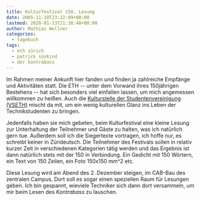 ```yaml
---
title: Kulturfestival 150, Lesung
date: 2005-11-10T23:22:09+00:00
lastmod: 2020-01-13T21:38:48+00:00
author: Mathias Wellner
categories:
  - tagebuch
tags:
  - eth zürich
  - patrick süskind
  - der kontrabass
---
```

Im Rahmen meiner Ankunft hier fanden und finden ja zahlreiche Empfänge und Aktivitäten statt. Die ETH -- unter dem Vorwand ihres 150jährigen Bestehens -- hat sich besonders viel einfallen lassen, um mich angemessen willkommen zu heißen. Auch die [Kulturstelle der Studentenvereinigung (VSETH)](http://www.kulturstelle.ethz.ch) mischt da mit, um ein wenig kulturellen Glanz ins Leben der Technikstudenten zu bringen.
<!--more-->

Jedenfalls haben sie mich gebeten, beim Kulturfestival eine kleine Lesung zur Unterhaltung der Teilnehmer und Gäste zu halten, was ich natürlich gern tue. Außerdem soll ich die Siegertexte vortragen, ich hoffe nur, es schreibt keiner in Zürideutsch. Die Teilnehmer des Festivals sollen in relativ kurzer Zeit in verschiedenen Kategorien tätig werden und das Ergebnis ist dann natürlich stets mit der 150 in Verbindung. Ein Gedicht mit 150 Wörtern, ein Text von 150 Zeilen, ein Foto 150x150 mm^2 etc.

Diese Lesung wird am Abend des 2. Dezember steigen, im CAB-Bau des zentralen Campus. Dort soll es sogar einen speziellen Raum für Lesungen geben. Ich bin gespannt, wieviele Techniker sich dann dort versammeln, um mir beim Lesen des _Kontrabass_ zu lauschen.